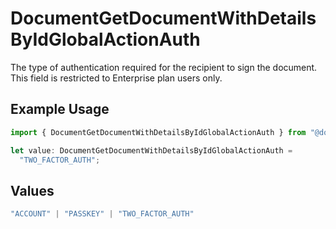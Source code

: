 # DocumentGetDocumentWithDetailsByIdGlobalActionAuth

The type of authentication required for the recipient to sign the document. This field is restricted to Enterprise plan users only.

## Example Usage

```typescript
import { DocumentGetDocumentWithDetailsByIdGlobalActionAuth } from "@documenso/sdk-typescript/models/operations";

let value: DocumentGetDocumentWithDetailsByIdGlobalActionAuth =
  "TWO_FACTOR_AUTH";
```

## Values

```typescript
"ACCOUNT" | "PASSKEY" | "TWO_FACTOR_AUTH"
```